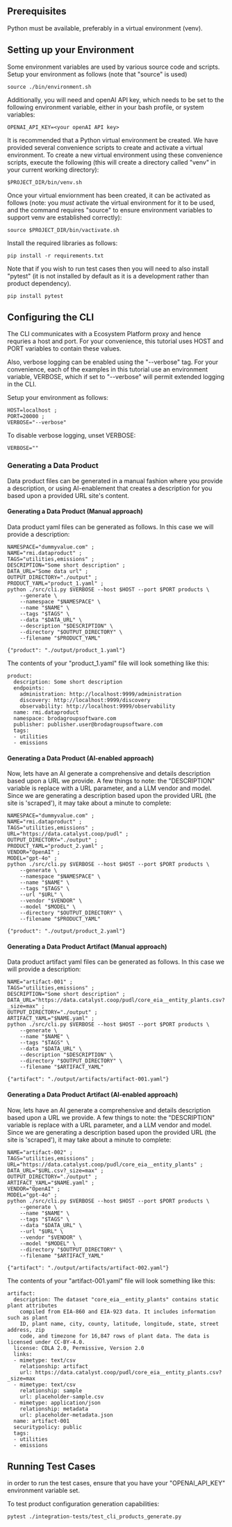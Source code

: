 ## Prerequisites

Python must be available, preferably in a virtual environment (venv).


## Setting up your Environment

Some environment variables are used by various source code and scripts.
Setup your environment as follows (note that "source" is used)
~~~~
source ./bin/environment.sh
~~~~

Additionally, you will need and openAI API key, which needs to be set to the following environment variable, either in
your bash profile, or system variables:

~~~
OPENAI_API_KEY=<your openAI API key>
~~~

It is recommended that a Python virtual environment be created.
We have provided several convenience scripts to create and activate
a virtual environment. To create a new virtual environment using
these convenience scripts, execute the following (this will
create a directory called "venv" in your current working directory):
~~~~
$PROJECT_DIR/bin/venv.sh
~~~~

Once your virtual enviornment has been created, it can be activated
as follows (note: you *must* activate the virtual environment
for it to be used, and the command requires "source" to ensure
environment variables to support venv are established correctly):
~~~~
source $PROJECT_DIR/bin/vactivate.sh
~~~~

Install the required libraries as follows:
~~~~
pip install -r requirements.txt
~~~~

Note that if you wish to run test cases then you will need
to also install "pytest" (it is not installed by default as
it is a development rather than product dependency).
~~~~
pip install pytest
~~~~


## Configuring the CLI

The CLI communicates with a Ecosystem Platform proxy
and hence requries a host and port. For your convenience,
this tutorial uses HOST and PORT variables to contain
these values.

Also, verbose logging can be enabled using the "--verbose" tag.
For your convenience, each of the examples in this tutorial
use an environment variable, VERBOSE, which if set to
"--verbose" will permit extended logging in the CLI.

Setup your environment as follows:
~~~~
HOST=localhost ;
PORT=20000 ;
VERBOSE="--verbose"
~~~~

To disable verbose logging, unset VERBOSE:
~~~~
VERBOSE=""
~~~~

### Generating a Data Product

Data product files can be generated in a manual fashion
where you provide a description, or using AI-enablement
that creates a description for you based upon a provided
URL site's content.

#### Generating a Data Product (Manual approach)

Data product yaml files can be generated as follows.  In
this case we will provide a description:
~~~~
NAMESPACE="dummyvalue.com" ;
NAME="rmi.dataproduct" ;
TAGS="utilities,emissions" ;
DESCRIPTION="Some short description" ;
DATA_URL="Some data url" ;
OUTPUT_DIRECTORY="./output" ;
PRODUCT_YAML="product_1.yaml" ;
python ./src/cli.py $VERBOSE --host $HOST --port $PORT products \
    --generate \
    --namespace "$NAMESPACE" \
    --name "$NAME" \
    --tags "$TAGS" \
    --data "$DATA_URL" \
    --description "$DESCRIPTION" \
    --directory "$OUTPUT_DIRECTORY" \
    --filename "$PRODUCT_YAML"

{"product": "./output/product_1.yaml"}
~~~~

The contents of your "product_1.yaml" file will look something like this:
~~~~
product:
  description: Some short description
  endpoints:
    administration: http://localhost:9999/administration
    discovery: http://localhost:9999/discovery
    observability: http://localhost:9999/observability
  name: rmi.dataproduct
  namespace: brodagroupsoftware.com
  publisher: publisher.user@brodagroupsoftware.com
  tags:
  - utilities
  - emissions
~~~~

#### Generating a Data Product (AI-enabled approach)

Now, lets have an AI generate a comprehensive and
details description based upon a URL we provide.  A few things
to note: the "DESCRIPTION" variable is replace with a URL parameter,
and a LLM vendor and model.  Since we are generating a description based upon the provided
URL (the site is 'scraped'), it may take about a minute to complete:
~~~~
NAMESPACE="dummyvalue.com" ;
NAME="rmi.dataproduct" ;
TAGS="utilities,emissions" ;
URL="https://data.catalyst.coop/pudl" ;
OUTPUT_DIRECTORY="./output" ;
PRODUCT_YAML="product_2.yaml" ;
VENDOR="OpenAI" ;
MODEL="gpt-4o" ;
python ./src/cli.py $VERBOSE --host $HOST --port $PORT products \
    --generate \
    --namespace "$NAMESPACE" \
    --name "$NAME" \
    --tags "$TAGS" \
    --url "$URL" \
    --vendor "$VENDOR" \
    --model "$MODEL" \
    --directory "$OUTPUT_DIRECTORY" \
    --filename "$PRODUCT_YAML"

{"product": "./output/product_2.yaml"}
~~~~



#### Generating a Data Product Artifact (Manual approach)

Data product artifact yaml files can be generated as follows.  In
this case we will provide a description:
~~~~
NAME="artifact-001" ;
TAGS="utilities,emissions" ;
DESCRIPTION="Some short description" ;
DATA_URL="https://data.catalyst.coop/pudl/core_eia__entity_plants.csv?_size=max" ;
OUTPUT_DIRECTORY="./output" ;
ARTIFACT_YAML="$NAME.yaml" ;
python ./src/cli.py $VERBOSE --host $HOST --port $PORT products \
    --generate \
    --name "$NAME" \
    --tags "$TAGS" \
    --data "$DATA_URL" \
    --description "$DESCRIPTION" \
    --directory "$OUTPUT_DIRECTORY" \
    --filename "$ARTIFACT_YAML"

{"artifact": "./output/artifacts/artifact-001.yaml"}
~~~~

#### Generating a Data Product Artifact (AI-enabled approach)

Now, lets have an AI generate a comprehensive and
details description based upon a URL we provide.  A few things
to note: the "DESCRIPTION" variable is replace with a URL parameter,
and a LLM vendor and model.  Since we are generating a description based upon the provided
URL (the site is 'scraped'), it may take about a minute to complete:
~~~~
NAME="artifact-002" ;
TAGS="utilities,emissions" ;
URL="https://data.catalyst.coop/pudl/core_eia__entity_plants" ;
DATA_URL="$URL.csv?_size=max" ;
OUTPUT_DIRECTORY="./output" ;
ARTIFACT_YAML="$NAME.yaml" ;
VENDOR="OpenAI" ;
MODEL="gpt-4o" ;
python ./src/cli.py $VERBOSE --host $HOST --port $PORT products \
    --generate \
    --name "$NAME" \
    --tags "$TAGS" \
    --data "$DATA_URL" \
    --url "$URL" \
    --vendor "$VENDOR" \
    --model "$MODEL" \
    --directory "$OUTPUT_DIRECTORY" \
    --filename "$ARTIFACT_YAML"

{"artifact": "./output/artifacts/artifact-002.yaml"}
~~~~

The contents of your "artifact-001.yaml" file will look something like this:
~~~~
artifact:
  description: The dataset "core_eia__entity_plants" contains static plant attributes
    compiled from EIA-860 and EIA-923 data. It includes information such as plant
    ID, plant name, city, county, latitude, longitude, state, street address, zip
    code, and timezone for 16,847 rows of plant data. The data is licensed under CC-BY-4.0.
  license: CDLA 2.0, Permissive, Version 2.0
  links:
  - mimetype: text/csv
    relationship: artifact
    url: https://data.catalyst.coop/pudl/core_eia__entity_plants.csv?_size=max
  - mimetype: text/csv
    relationship: sample
    url: placeholder-sample.csv
  - mimetype: application/json
    relationship: metadata
    url: placeholder-metadata.json
  name: artifact-001
  securitypolicy: public
  tags:
  - utilities
  - emissions
~~~~

## Running Test Cases
in order to run the test cases, ensure that you have your "OPENAI_API_KEY" environment variable set.

To test product configuration generation capabilities:
~~~~
pytest ./integration-tests/test_cli_products_generate.py
~~~~
